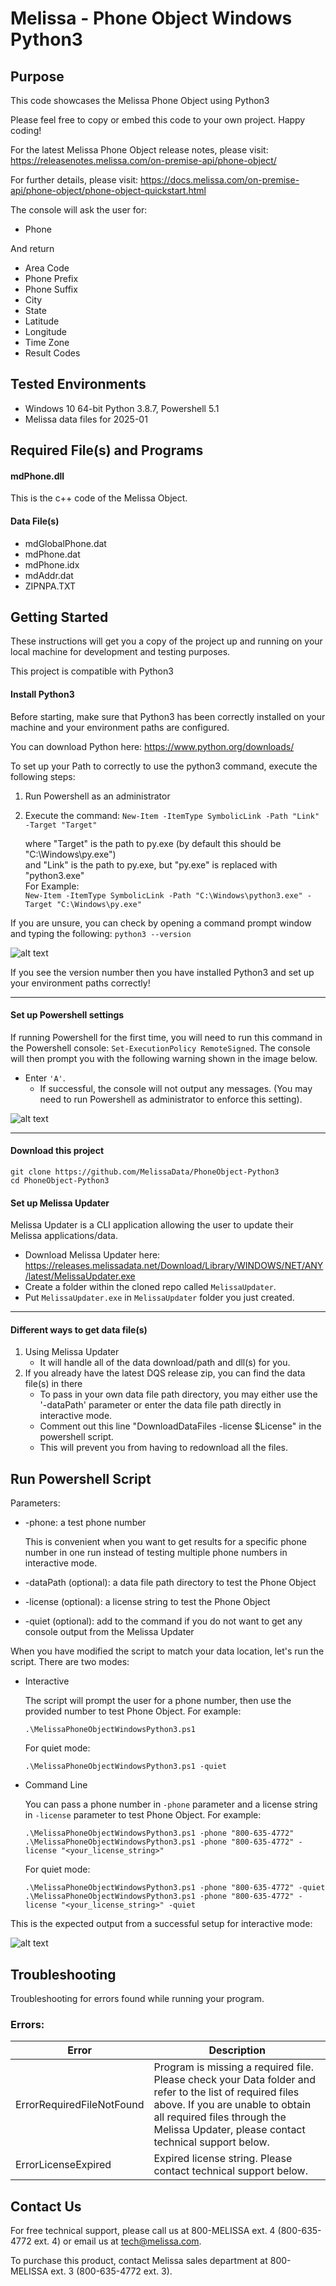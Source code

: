 # Melissa - Phone Object Windows Python3

## Purpose
This code showcases the Melissa Phone Object using Python3

Please feel free to copy or embed this code to your own project. Happy coding!

For the latest Melissa Phone Object release notes, please visit: https://releasenotes.melissa.com/on-premise-api/phone-object/

For further details, please visit: https://docs.melissa.com/on-premise-api/phone-object/phone-object-quickstart.html

The console will ask the user for:

- Phone

And return 

- Area Code
- Phone Prefix
- Phone Suffix
- City
- State
- Latitude
- Longitude
- Time Zone
- Result Codes

## Tested Environments
- Windows 10 64-bit Python 3.8.7, Powershell 5.1
- Melissa data files for 2025-01

## Required File(s) and Programs

#### mdPhone.dll

This is the c++ code of the Melissa Object.

#### Data File(s)
- mdGlobalPhone.dat
- mdPhone.dat
- mdPhone.idx
- mdAddr.dat
- ZIPNPA.TXT

## Getting Started
These instructions will get you a copy of the project up and running on your local machine for development and testing purposes.

This project is compatible with Python3

#### Install Python3
Before starting, make sure that Python3 has been correctly installed on your machine and your environment paths are configured. 

You can download Python here: 
https://www.python.org/downloads/

To set up your Path to correctly to use the python3 command, execute the following steps:
1) Run Powershell as an administrator 
2) Execute the command: 
`New-Item -ItemType SymbolicLink -Path "Link" -Target "Target"`

    where "Target" is the path to py.exe (by default this should be "C:\Windows\py.exe")\
    and "Link" is the path to py.exe, but "py.exe" is replaced with "python3.exe"\
    For Example:\
    `New-Item -ItemType SymbolicLink -Path "C:\Windows\python3.exe" -Target "C:\Windows\py.exe"`

If you are unsure, you can check by opening a command prompt window and typing the following:
`python3 --version`

![alt text](/screenshots/python_version.PNG)

If you see the version number then you have installed Python3 and set up your environment paths correctly!

----------------------------------------

#### Set up Powershell settings
If running Powershell for the first time, you will need to run this command in the Powershell console: `Set-ExecutionPolicy RemoteSigned`.
The console will then prompt you with the following warning shown in the image below. 
 - Enter `'A'`. 
 	- If successful, the console will not output any messages. (You may need to run Powershell as administrator to enforce this setting).
	
 ![alt text](/screenshots/powershell_executionpolicy.png)

----------------------------------------

#### Download this project
```
git clone https://github.com/MelissaData/PhoneObject-Python3
cd PhoneObject-Python3
```

#### Set up Melissa Updater 
Melissa Updater is a CLI application allowing the user to update their Melissa applications/data. 

- Download Melissa Updater here: <https://releases.melissadata.net/Download/Library/WINDOWS/NET/ANY/latest/MelissaUpdater.exe>
- Create a folder within the cloned repo called `MelissaUpdater`.
- Put `MelissaUpdater.exe` in `MelissaUpdater` folder you just created.

----------------------------------------

#### Different ways to get data file(s)
1.  Using Melissa Updater
	- It will handle all of the data download/path and dll(s) for you. 
2.  If you already have the latest DQS release zip, you can find the data file(s) in there
	- To pass in your own data file path directory, you may either use the '-dataPath' parameter or enter the data file path directly in interactive mode.
	- Comment out this line "DownloadDataFiles -license $License" in the powershell script.
	- This will prevent you from having to redownload all the files.
	
## Run Powershell Script
Parameters:
- -phone: a test phone number
 	
  This is convenient when you want to get results for a specific phone number in one run instead of testing multiple phone numbers in interactive mode.

- -dataPath (optional): a data file path directory to test the Phone Object
- -license (optional): a license string to test the Phone Object
- -quiet (optional): add to the command if you do not want to get any console output from the Melissa Updater

When you have modified the script to match your data location, let's run the script. There are two modes:
- Interactive 

    The script will prompt the user for a phone number, then use the provided number to test Phone Object. For example:
    ```
    .\MelissaPhoneObjectWindowsPython3.ps1
    ```
    For quiet mode:
    ```
    .\MelissaPhoneObjectWindowsPython3.ps1 -quiet
    ```
- Command Line 

    You can pass a phone number in ```-phone``` parameter and a license string in ```-license``` parameter to test Phone Object. For example:
    ```
    .\MelissaPhoneObjectWindowsPython3.ps1 -phone "800-635-4772" 
    .\MelissaPhoneObjectWindowsPython3.ps1 -phone "800-635-4772" -license "<your_license_string>"
    ```
    For quiet mode:
    ```
    .\MelissaPhoneObjectWindowsPython3.ps1 -phone "800-635-4772" -quiet
    .\MelissaPhoneObjectWindowsPython3.ps1 -phone "800-635-4772" -license "<your_license_string>" -quiet
    ```
This is the expected output from a successful setup for interactive mode:

![alt text](/screenshots/output.PNG)

## Troubleshooting
Troubleshooting for errors found while running your program.

### Errors:
| Error      | Description |
| ----------- | ----------- |
| ErrorRequiredFileNotFound      | Program is missing a required file. Please check your Data folder and refer to the list of required files above. If you are unable to obtain all required files through the Melissa Updater, please contact technical support below. |
| ErrorLicenseExpired   | Expired license string. Please contact technical support below. |


## Contact Us
For free technical support, please call us at 800-MELISSA ext. 4
(800-635-4772 ext. 4) or email us at tech@melissa.com.

To purchase this product, contact Melissa sales department at
800-MELISSA ext. 3 (800-635-4772 ext. 3).
